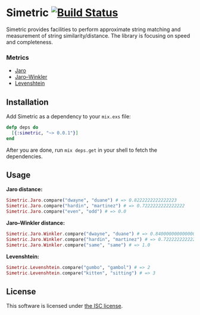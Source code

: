 # Simetric [![Build Status](https://travis-ci.org/lexmag/simetric.svg)](https://travis-ci.org/lexmag/simetric)

Simetric provides facilities to perform approximate string matching and measurement of string similarity/distance.
The library is focusing on speed and completeness.

### Metrics

* [Jaro](http://en.wikipedia.org/wiki/Jaro-Winkler_distance)
* [Jaro–Winkler](http://en.wikipedia.org/wiki/Jaro-Winkler_distance)
* [Levenshtein](http://en.wikipedia.org/wiki/Levenshtein_distance)

## Installation

Add Simetric as a dependency to your `mix.exs` file:

```elixir
defp deps do
  [{:simetric, "~> 0.0.1"}]
end
```

After you are done, run `mix deps.get` in your shell to fetch the dependencies.

## Usage

__Jaro distance:__
```elixir
Simetric.Jaro.compare("dwayne", "duane") # => 0.8222222222222223
Simetric.Jaro.compare("hardin", "martinez") # => 0.7222222222222222
Simetric.Jaro.compare("even", "odd") # => 0.0
```

__Jaro–Winkler distance:__
```elixir
Simetric.Jaro.Winkler.compare("dwayne", "duane") # => 0.8400000000000001
Simetric.Jaro.Winkler.compare("hardin", "martinez") # => 0.7222222222222222
Simetric.Jaro.Winkler.compare("same", "same") # => 1.0
```

__Levenshtein:__
```elixir
Simetric.Levenshtein.compare("gumbo", "gambol") # => 2
Simetric.Levenshtein.compare("kitten", "sitting") # => 3
```

## License

This software is licensed under [the ISC license](LICENSE).
